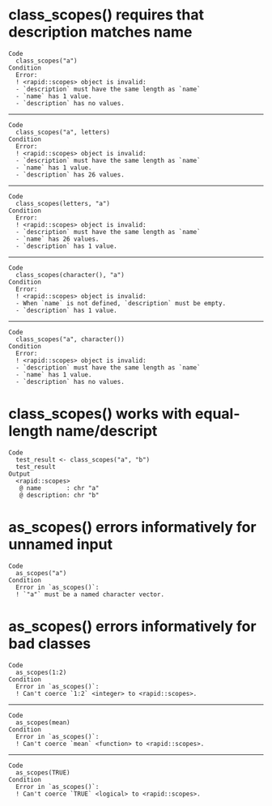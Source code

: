 # class_scopes() requires that description matches name

    Code
      class_scopes("a")
    Condition
      Error:
      ! <rapid::scopes> object is invalid:
      - `description` must have the same length as `name`
      - `name` has 1 value.
      - `description` has no values.

---

    Code
      class_scopes("a", letters)
    Condition
      Error:
      ! <rapid::scopes> object is invalid:
      - `description` must have the same length as `name`
      - `name` has 1 value.
      - `description` has 26 values.

---

    Code
      class_scopes(letters, "a")
    Condition
      Error:
      ! <rapid::scopes> object is invalid:
      - `description` must have the same length as `name`
      - `name` has 26 values.
      - `description` has 1 value.

---

    Code
      class_scopes(character(), "a")
    Condition
      Error:
      ! <rapid::scopes> object is invalid:
      - When `name` is not defined, `description` must be empty.
      - `description` has 1 value.

---

    Code
      class_scopes("a", character())
    Condition
      Error:
      ! <rapid::scopes> object is invalid:
      - `description` must have the same length as `name`
      - `name` has 1 value.
      - `description` has no values.

# class_scopes() works with equal-length name/descript

    Code
      test_result <- class_scopes("a", "b")
      test_result
    Output
      <rapid::scopes>
       @ name       : chr "a"
       @ description: chr "b"

# as_scopes() errors informatively for unnamed input

    Code
      as_scopes("a")
    Condition
      Error in `as_scopes()`:
      ! `"a"` must be a named character vector.

# as_scopes() errors informatively for bad classes

    Code
      as_scopes(1:2)
    Condition
      Error in `as_scopes()`:
      ! Can't coerce `1:2` <integer> to <rapid::scopes>.

---

    Code
      as_scopes(mean)
    Condition
      Error in `as_scopes()`:
      ! Can't coerce `mean` <function> to <rapid::scopes>.

---

    Code
      as_scopes(TRUE)
    Condition
      Error in `as_scopes()`:
      ! Can't coerce `TRUE` <logical> to <rapid::scopes>.

